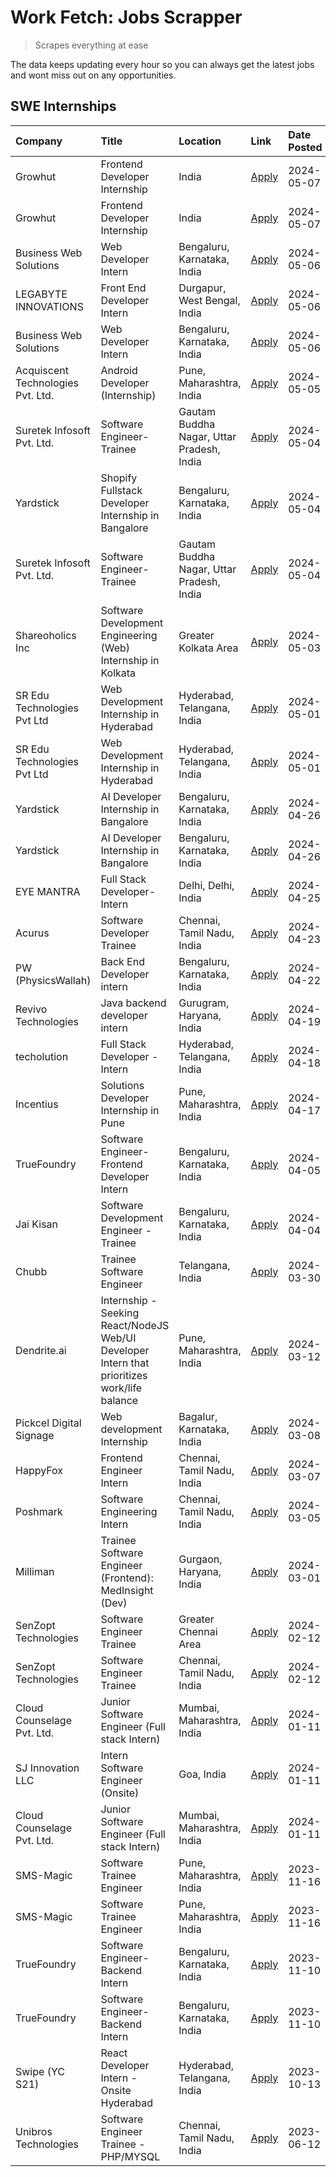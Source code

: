 # Work Fetch: Jobs Scrapper
> Scrapes everything at ease

The data keeps updating every hour so you can always get the latest jobs and wont miss out on any opportunities.

## SWE Internships
<!--START_SECTION:workfetch-->
| Company                           | Title                                                                                        | Location                                  | Link                                                                                                                                                                                                                                                                                                          | Date Posted   |
|:----------------------------------|:---------------------------------------------------------------------------------------------|:------------------------------------------|:--------------------------------------------------------------------------------------------------------------------------------------------------------------------------------------------------------------------------------------------------------------------------------------------------------------|:--------------|
| Growhut                           | Frontend Developer Internship                                                                | India                                     | [Apply](https://in.linkedin.com/jobs/view/frontend-developer-internship-at-growhut-3916739895?position=35&pageNum=0&refId=zKiC%2Bc4Vwqa%2B42CA36oVqA%3D%3D&trackingId=54OQLrNf%2Bgb4UY%2BZ9k17rA%3D%3D&trk=public_jobs_jserp-result_search-card)                                                              | 2024-05-07    |
| Growhut                           | Frontend Developer Internship                                                                | India                                     | [Apply](https://in.linkedin.com/jobs/view/frontend-developer-internship-at-growhut-3916739895?position=10&pageNum=2&refId=dyoGeu%2BHvfU3Uy3fdgIsbw%3D%3D&trackingId=x2xEoM7Z1eUmO9jd2Df7Ug%3D%3D&trk=public_jobs_jserp-result_search-card)                                                                    | 2024-05-07    |
| Business Web Solutions            | Web Developer Intern                                                                         | Bengaluru, Karnataka, India               | [Apply](https://in.linkedin.com/jobs/view/web-developer-intern-at-business-web-solutions-3918747383?position=27&pageNum=0&refId=zKiC%2Bc4Vwqa%2B42CA36oVqA%3D%3D&trackingId=FmgZDcjQG%2FSlwi0qpdg81Q%3D%3D&trk=public_jobs_jserp-result_search-card)                                                          | 2024-05-06    |
| LEGABYTE INNOVATIONS              | Front End  Developer Intern                                                                  | Durgapur, West Bengal, India              | [Apply](https://in.linkedin.com/jobs/view/front-end-developer-intern-at-legabyte-innovations-3918718185?position=38&pageNum=0&refId=zKiC%2Bc4Vwqa%2B42CA36oVqA%3D%3D&trackingId=FQjVYXpujns9zrZo62V0dA%3D%3D&trk=public_jobs_jserp-result_search-card)                                                        | 2024-05-06    |
| Business Web Solutions            | Web Developer Intern                                                                         | Bengaluru, Karnataka, India               | [Apply](https://in.linkedin.com/jobs/view/web-developer-intern-at-business-web-solutions-3918747383?position=2&pageNum=2&refId=dyoGeu%2BHvfU3Uy3fdgIsbw%3D%3D&trackingId=2RJ8y0UtdPromYaxqBYeVQ%3D%3D&trk=public_jobs_jserp-result_search-card)                                                               | 2024-05-06    |
| Acquiscent Technologies Pvt. Ltd. | Android Developer (Internship)                                                               | Pune, Maharashtra, India                  | [Apply](https://in.linkedin.com/jobs/view/android-developer-internship-at-acquiscent-technologies-pvt-ltd-3917774887?position=53&pageNum=0&refId=zKiC%2Bc4Vwqa%2B42CA36oVqA%3D%3D&trackingId=Ue1AZqIo2%2Bb1du5blna%2FCg%3D%3D&trk=public_jobs_jserp-result_search-card)                                       | 2024-05-05    |
| Suretek Infosoft Pvt. Ltd.        | Software Engineer-Trainee                                                                    | Gautam Buddha Nagar, Uttar Pradesh, India | [Apply](https://in.linkedin.com/jobs/view/software-engineer-trainee-at-suretek-infosoft-pvt-ltd-3916999948?position=31&pageNum=0&refId=zKiC%2Bc4Vwqa%2B42CA36oVqA%3D%3D&trackingId=Mb50GuvudkCiHfibJbJK8w%3D%3D&trk=public_jobs_jserp-result_search-card)                                                     | 2024-05-04    |
| Yardstick                         | Shopify Fullstack Developer Internship in Bangalore                                          | Bengaluru, Karnataka, India               | [Apply](https://in.linkedin.com/jobs/view/shopify-fullstack-developer-internship-in-bangalore-at-yardstick-3917652092?position=37&pageNum=0&refId=zKiC%2Bc4Vwqa%2B42CA36oVqA%3D%3D&trackingId=usalitf9BFQIzQRcP17wuQ%3D%3D&trk=public_jobs_jserp-result_search-card)                                          | 2024-05-04    |
| Suretek Infosoft Pvt. Ltd.        | Software Engineer-Trainee                                                                    | Gautam Buddha Nagar, Uttar Pradesh, India | [Apply](https://in.linkedin.com/jobs/view/software-engineer-trainee-at-suretek-infosoft-pvt-ltd-3916999948?position=6&pageNum=2&refId=dyoGeu%2BHvfU3Uy3fdgIsbw%3D%3D&trackingId=%2FrBKlxjr1O4i2McF2HRbMA%3D%3D&trk=public_jobs_jserp-result_search-card)                                                      | 2024-05-04    |
| Shareoholics Inc                  | Software Development Engineering (Web) Internship in Kolkata                                 | Greater Kolkata Area                      | [Apply](https://in.linkedin.com/jobs/view/software-development-engineering-web-internship-in-kolkata-at-shareoholics-inc-3917065308?position=3&pageNum=0&refId=zKiC%2Bc4Vwqa%2B42CA36oVqA%3D%3D&trackingId=V6MdM4g40BaPSoBXVVc6Ig%3D%3D&trk=public_jobs_jserp-result_search-card)                             | 2024-05-03    |
| SR Edu Technologies Pvt Ltd       | Web Development Internship in Hyderabad                                                      | Hyderabad, Telangana, India               | [Apply](https://in.linkedin.com/jobs/view/web-development-internship-in-hyderabad-at-sr-edu-technologies-pvt-ltd-3915582854?position=34&pageNum=0&refId=zKiC%2Bc4Vwqa%2B42CA36oVqA%3D%3D&trackingId=cOyNLd3mHA5Y3Ihnk1nr%2Fg%3D%3D&trk=public_jobs_jserp-result_search-card)                                  | 2024-05-01    |
| SR Edu Technologies Pvt Ltd       | Web Development Internship in Hyderabad                                                      | Hyderabad, Telangana, India               | [Apply](https://in.linkedin.com/jobs/view/web-development-internship-in-hyderabad-at-sr-edu-technologies-pvt-ltd-3915582854?position=9&pageNum=2&refId=dyoGeu%2BHvfU3Uy3fdgIsbw%3D%3D&trackingId=xfBS2D4s9lpVTm2KtrEfDA%3D%3D&trk=public_jobs_jserp-result_search-card)                                       | 2024-05-01    |
| Yardstick                         | AI Developer Internship in Bangalore                                                         | Bengaluru, Karnataka, India               | [Apply](https://in.linkedin.com/jobs/view/ai-developer-internship-in-bangalore-at-yardstick-3912040150?position=28&pageNum=0&refId=zKiC%2Bc4Vwqa%2B42CA36oVqA%3D%3D&trackingId=vymO9l%2BSi1m9IlKplQdzhg%3D%3D&trk=public_jobs_jserp-result_search-card)                                                       | 2024-04-26    |
| Yardstick                         | AI Developer Internship in Bangalore                                                         | Bengaluru, Karnataka, India               | [Apply](https://in.linkedin.com/jobs/view/ai-developer-internship-in-bangalore-at-yardstick-3912040150?position=3&pageNum=2&refId=dyoGeu%2BHvfU3Uy3fdgIsbw%3D%3D&trackingId=GpoahKoemzavV4JQfJfAhw%3D%3D&trk=public_jobs_jserp-result_search-card)                                                            | 2024-04-26    |
| EYE MANTRA                        | Full Stack Developer- Intern                                                                 | Delhi, Delhi, India                       | [Apply](https://in.linkedin.com/jobs/view/full-stack-developer-intern-at-eye-mantra-3909036272?position=42&pageNum=0&refId=zKiC%2Bc4Vwqa%2B42CA36oVqA%3D%3D&trackingId=NwX9qHJXcMDoQfkryOS8RQ%3D%3D&trk=public_jobs_jserp-result_search-card)                                                                 | 2024-04-25    |
| Acurus                            | Software Developer Trainee                                                                   | Chennai, Tamil Nadu, India                | [Apply](https://in.linkedin.com/jobs/view/software-developer-trainee-at-acurus-3907363844?position=23&pageNum=0&refId=zKiC%2Bc4Vwqa%2B42CA36oVqA%3D%3D&trackingId=mNGxCHkaaavqY7a%2BTZE3wA%3D%3D&trk=public_jobs_jserp-result_search-card)                                                                    | 2024-04-23    |
| PW (PhysicsWallah)                | Back End Developer intern                                                                    | Bengaluru, Karnataka, India               | [Apply](https://in.linkedin.com/jobs/view/back-end-developer-intern-at-pw-physicswallah-3907293630?position=20&pageNum=0&refId=zKiC%2Bc4Vwqa%2B42CA36oVqA%3D%3D&trackingId=UfXcZSBXW%2BTCpxT7XtBDfQ%3D%3D&trk=public_jobs_jserp-result_search-card)                                                           | 2024-04-22    |
| Revivo Technologies               | Java backend developer intern                                                                | Gurugram, Haryana, India                  | [Apply](https://in.linkedin.com/jobs/view/java-backend-developer-intern-at-revivo-technologies-3906034446?position=36&pageNum=0&refId=zKiC%2Bc4Vwqa%2B42CA36oVqA%3D%3D&trackingId=eb6iumE1n%2B9eeIOWvFmL%2Bw%3D%3D&trk=public_jobs_jserp-result_search-card)                                                  | 2024-04-19    |
| techolution                       | Full Stack Developer - Intern                                                                | Hyderabad, Telangana, India               | [Apply](https://in.linkedin.com/jobs/view/full-stack-developer-intern-at-techolution-3904814977?position=39&pageNum=0&refId=zKiC%2Bc4Vwqa%2B42CA36oVqA%3D%3D&trackingId=Bjq9lv5FfNppFCwPjmgl0A%3D%3D&trk=public_jobs_jserp-result_search-card)                                                                | 2024-04-18    |
| Incentius                         | Solutions Developer Internship in Pune                                                       | Pune, Maharashtra, India                  | [Apply](https://in.linkedin.com/jobs/view/solutions-developer-internship-in-pune-at-incentius-3904329499?position=19&pageNum=0&refId=zKiC%2Bc4Vwqa%2B42CA36oVqA%3D%3D&trackingId=E5I5PdF0pY90r%2FVSznHXYQ%3D%3D&trk=public_jobs_jserp-result_search-card)                                                     | 2024-04-17    |
| TrueFoundry                       | Software Engineer- Frontend Developer Intern                                                 | Bengaluru, Karnataka, India               | [Apply](https://in.linkedin.com/jobs/view/software-engineer-frontend-developer-intern-at-truefoundry-3887320206?position=22&pageNum=0&refId=zKiC%2Bc4Vwqa%2B42CA36oVqA%3D%3D&trackingId=BIUluQVE9SG2Gdyb3%2F9iLw%3D%3D&trk=public_jobs_jserp-result_search-card)                                              | 2024-04-05    |
| Jai Kisan                         | Software Development Engineer - Trainee                                                      | Bengaluru, Karnataka, India               | [Apply](https://in.linkedin.com/jobs/view/software-development-engineer-trainee-at-jai-kisan-3913911193?position=24&pageNum=0&refId=zKiC%2Bc4Vwqa%2B42CA36oVqA%3D%3D&trackingId=c%2BwwY%2Bcp1Hed3AreORwKAg%3D%3D&trk=public_jobs_jserp-result_search-card)                                                    | 2024-04-04    |
| Chubb                             | Trainee Software Engineer                                                                    | Telangana, India                          | [Apply](https://in.linkedin.com/jobs/view/trainee-software-engineer-at-chubb-3909641440?position=25&pageNum=0&refId=zKiC%2Bc4Vwqa%2B42CA36oVqA%3D%3D&trackingId=F82ZPRJwIROpW5xA8Ol0hg%3D%3D&trk=public_jobs_jserp-result_search-card)                                                                        | 2024-03-30    |
| Dendrite.ai                       | Internship - Seeking React/NodeJS Web/UI Developer Intern that prioritizes work/life balance | Pune, Maharashtra, India                  | [Apply](https://in.linkedin.com/jobs/view/internship-seeking-react-nodejs-web-ui-developer-intern-that-prioritizes-work-life-balance-at-dendrite-ai-3853583200?position=41&pageNum=0&refId=zKiC%2Bc4Vwqa%2B42CA36oVqA%3D%3D&trackingId=fy8aKTAkwDrOv4pfVBvgBA%3D%3D&trk=public_jobs_jserp-result_search-card) | 2024-03-12    |
| Pickcel Digital Signage           | Web development Internship                                                                   | Bagalur, Karnataka, India                 | [Apply](https://in.linkedin.com/jobs/view/web-development-internship-at-pickcel-digital-signage-3849506118?position=60&pageNum=0&refId=zKiC%2Bc4Vwqa%2B42CA36oVqA%3D%3D&trackingId=dtVopNg4sX0BZHCd0KHHXg%3D%3D&trk=public_jobs_jserp-result_search-card)                                                     | 2024-03-08    |
| HappyFox                          | Frontend Engineer Intern                                                                     | Chennai, Tamil Nadu, India                | [Apply](https://in.linkedin.com/jobs/view/frontend-engineer-intern-at-happyfox-3848357951?position=57&pageNum=0&refId=zKiC%2Bc4Vwqa%2B42CA36oVqA%3D%3D&trackingId=E07M6xOLTMOhsi3CewQ%2FrQ%3D%3D&trk=public_jobs_jserp-result_search-card)                                                                    | 2024-03-07    |
| Poshmark                          | Software Engineering Intern                                                                  | Chennai, Tamil Nadu, India                | [Apply](https://in.linkedin.com/jobs/view/software-engineering-intern-at-poshmark-3846946793?position=48&pageNum=0&refId=zKiC%2Bc4Vwqa%2B42CA36oVqA%3D%3D&trackingId=zGsjKbsQiTN4CB2tWA7sCA%3D%3D&trk=public_jobs_jserp-result_search-card)                                                                   | 2024-03-05    |
| Milliman                          | Trainee Software Engineer (Frontend): MedInsight (Dev)                                       | Gurgaon, Haryana, India                   | [Apply](https://in.linkedin.com/jobs/view/trainee-software-engineer-frontend-medinsight-dev-at-milliman-3792874280?position=9&pageNum=0&refId=zKiC%2Bc4Vwqa%2B42CA36oVqA%3D%3D&trackingId=cBBORPYC24dKB%2F1hlpJW4g%3D%3D&trk=public_jobs_jserp-result_search-card)                                            | 2024-03-01    |
| SenZopt Technologies              | Software Engineer Trainee                                                                    | Greater Chennai Area                      | [Apply](https://in.linkedin.com/jobs/view/software-engineer-trainee-at-senzopt-technologies-3827688781?position=40&pageNum=0&refId=zKiC%2Bc4Vwqa%2B42CA36oVqA%3D%3D&trackingId=bhQR3TW%2ByaJKDbNKHswuYA%3D%3D&trk=public_jobs_jserp-result_search-card)                                                       | 2024-02-12    |
| SenZopt Technologies              | Software Engineer Trainee                                                                    | Chennai, Tamil Nadu, India                | [Apply](https://in.linkedin.com/jobs/view/software-engineer-trainee-at-senzopt-technologies-3827686880?position=56&pageNum=0&refId=zKiC%2Bc4Vwqa%2B42CA36oVqA%3D%3D&trackingId=IL8JzgEW1JjeB8UV2DKn8Q%3D%3D&trk=public_jobs_jserp-result_search-card)                                                         | 2024-02-12    |
| Cloud Counselage Pvt. Ltd.        | Junior Software Engineer (Full stack Intern)                                                 | Mumbai, Maharashtra, India                | [Apply](https://in.linkedin.com/jobs/view/junior-software-engineer-full-stack-intern-at-cloud-counselage-pvt-ltd-3803132814?position=30&pageNum=0&refId=zKiC%2Bc4Vwqa%2B42CA36oVqA%3D%3D&trackingId=JZnh%2BW5d5GFJubvhMlJCYw%3D%3D&trk=public_jobs_jserp-result_search-card)                                  | 2024-01-11    |
| SJ Innovation LLC                 | Intern Software Engineer (Onsite)                                                            | Goa, India                                | [Apply](https://in.linkedin.com/jobs/view/intern-software-engineer-onsite-at-sj-innovation-llc-3799959011?position=52&pageNum=0&refId=zKiC%2Bc4Vwqa%2B42CA36oVqA%3D%3D&trackingId=XfiGNuAd1hnygmtsr37UOQ%3D%3D&trk=public_jobs_jserp-result_search-card)                                                      | 2024-01-11    |
| Cloud Counselage Pvt. Ltd.        | Junior Software Engineer (Full stack Intern)                                                 | Mumbai, Maharashtra, India                | [Apply](https://in.linkedin.com/jobs/view/junior-software-engineer-full-stack-intern-at-cloud-counselage-pvt-ltd-3803132814?position=5&pageNum=2&refId=dyoGeu%2BHvfU3Uy3fdgIsbw%3D%3D&trackingId=xUPU9DSEdGt3M4pqmVEuyQ%3D%3D&trk=public_jobs_jserp-result_search-card)                                       | 2024-01-11    |
| SMS-Magic                         | Software Trainee Engineer                                                                    | Pune, Maharashtra, India                  | [Apply](https://in.linkedin.com/jobs/view/software-trainee-engineer-at-sms-magic-3761409781?position=32&pageNum=0&refId=zKiC%2Bc4Vwqa%2B42CA36oVqA%3D%3D&trackingId=hWrUfWCSZPxeuaioN2tQAQ%3D%3D&trk=public_jobs_jserp-result_search-card)                                                                    | 2023-11-16    |
| SMS-Magic                         | Software Trainee Engineer                                                                    | Pune, Maharashtra, India                  | [Apply](https://in.linkedin.com/jobs/view/software-trainee-engineer-at-sms-magic-3761409781?position=7&pageNum=2&refId=dyoGeu%2BHvfU3Uy3fdgIsbw%3D%3D&trackingId=lvCHtfAuFZIaIEOaAMFZiQ%3D%3D&trk=public_jobs_jserp-result_search-card)                                                                       | 2023-11-16    |
| TrueFoundry                       | Software Engineer-Backend Intern                                                             | Bengaluru, Karnataka, India               | [Apply](https://in.linkedin.com/jobs/view/software-engineer-backend-intern-at-truefoundry-3779508170?position=33&pageNum=0&refId=zKiC%2Bc4Vwqa%2B42CA36oVqA%3D%3D&trackingId=4QlekINR9c8Z1herhD41eQ%3D%3D&trk=public_jobs_jserp-result_search-card)                                                           | 2023-11-10    |
| TrueFoundry                       | Software Engineer-Backend Intern                                                             | Bengaluru, Karnataka, India               | [Apply](https://in.linkedin.com/jobs/view/software-engineer-backend-intern-at-truefoundry-3779508170?position=8&pageNum=2&refId=dyoGeu%2BHvfU3Uy3fdgIsbw%3D%3D&trackingId=wV9UtuHlCRePFXsP0p8QfA%3D%3D&trk=public_jobs_jserp-result_search-card)                                                              | 2023-11-10    |
| Swipe (YC S21)                    | React Developer Intern - Onsite Hyderabad                                                    | Hyderabad, Telangana, India               | [Apply](https://in.linkedin.com/jobs/view/react-developer-intern-onsite-hyderabad-at-swipe-yc-s21-3737600089?position=45&pageNum=0&refId=zKiC%2Bc4Vwqa%2B42CA36oVqA%3D%3D&trackingId=s6x8sfC4RgE2JN%2BEqQl24g%3D%3D&trk=public_jobs_jserp-result_search-card)                                                 | 2023-10-13    |
| Unibros Technologies              | Software Engineer Trainee - PHP/MYSQL                                                        | Chennai, Tamil Nadu, India                | [Apply](https://in.linkedin.com/jobs/view/software-engineer-trainee-php-mysql-at-unibros-technologies-3656599241?position=43&pageNum=0&refId=zKiC%2Bc4Vwqa%2B42CA36oVqA%3D%3D&trackingId=75QFFklfZa5f4tB4jmX%2F0w%3D%3D&trk=public_jobs_jserp-result_search-card)                                             | 2023-06-12    |
<!--END_SECTION:workfetch-->
